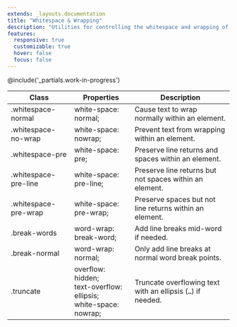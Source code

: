 ```yaml
---
extends: _layouts.documentation
title: "Whitespace & Wrapping"
description: "Utilities for controlling the whitespace and wrapping of an element."
features:
  responsive: true
  customizable: true
  hover: false
  focus: false
---
```


@include('_partials.work-in-progress')

<div class="border-t border-grey-lighter">
    <table class="w-full text-left" style="border-collapse: collapse;">
        <colgroup>
            <col class="w-1/4">
            <col class="w-1/4">
            <col>
        </colgroup>
        <thead>
          <tr>
              <th class="text-sm font-semibold text-grey-darker p-2 bg-grey-lightest">Class</th>
              <th class="text-sm font-semibold text-grey-darker p-2 bg-grey-lightest">Properties</th>
              <th class="text-sm font-semibold text-grey-darker p-2 bg-grey-lightest">Description</th>
          </tr>
        </thead>
        <tbody class="align-baseline">
            <tr>
                <td class="p-2 border-t border-smoke font-mono text-xs text-purple-dark">.whitespace-normal</td>
                <td class="p-2 border-t border-smoke font-mono text-xs text-blue-dark">white-space: normal;</td>
                <td class="p-2 border-t border-smoke text-sm text-grey-darker">Cause text to wrap normally within an element.</td>
            </tr>
            <tr>
                <td class="p-2 border-t border-smoke-light font-mono text-xs text-purple-dark">.whitespace-no-wrap</td>
                <td class="p-2 border-t border-smoke-light font-mono text-xs text-blue-dark">white-space: nowrap;</td>
                <td class="p-2 border-t border-smoke-light text-sm text-grey-darker">Prevent text from wrapping within an element.</td>
            </tr>
            <tr>
                <td class="p-2 border-t border-smoke-light font-mono text-xs text-purple-dark">.whitespace-pre</td>
                <td class="p-2 border-t border-smoke-light font-mono text-xs text-blue-dark">white-space: pre;</td>
                <td class="p-2 border-t border-smoke-light text-sm text-grey-darker">Preserve line returns and spaces within an element.</td>
            </tr>
            <tr>
                <td class="p-2 border-t border-smoke-light font-mono text-xs text-purple-dark">.whitespace-pre-line</td>
                <td class="p-2 border-t border-smoke-light font-mono text-xs text-blue-dark">white-space: pre-line;</td>
                <td class="p-2 border-t border-smoke-light text-sm text-grey-darker">Preserve line returns but not spaces within an element.</td>
            </tr>
            <tr>
                <td class="p-2 border-t border-smoke-light font-mono text-xs text-purple-dark">.whitespace-pre-wrap</td>
                <td class="p-2 border-t border-smoke-light font-mono text-xs text-blue-dark">white-space: pre-wrap;</td>
                <td class="p-2 border-t border-smoke-light text-sm text-grey-darker">Preserve spaces but not line returns within an element.</td>
            </tr>
            <tr>
                <td class="p-2 border-t border-smoke-light font-mono text-xs text-purple-dark">.break-words</td>
                <td class="p-2 border-t border-smoke-light font-mono text-xs text-blue-dark">word-wrap: break-word;</td>
                <td class="p-2 border-t border-smoke-light text-sm text-grey-darker">Add line breaks mid-word if needed.</td>
            </tr>
            <tr>
                <td class="p-2 border-t border-smoke-light font-mono text-xs text-purple-dark">.break-normal</td>
                <td class="p-2 border-t border-smoke-light font-mono text-xs text-blue-dark">word-wrap: normal;</td>
                <td class="p-2 border-t border-smoke-light text-sm text-grey-darker">Only add line breaks at normal word break points.</td>
            </tr>
            <tr>
                <td class="p-2 border-t border-smoke-light font-mono text-xs text-purple-dark">.truncate</td>
                <td class="p-2 border-t border-smoke-light font-mono text-xs text-blue-dark">
                    overflow: hidden;<br>
                    text-overflow: ellipsis;<br>
                    white-space: nowrap;<br>
                </td>
                <td class="p-2 border-t border-smoke-light text-sm text-grey-darker">Truncate overflowing text with an ellipsis (<code>…</code>) if needed.</td>
            </tr>
        </tbody>
    </table>
</div>

